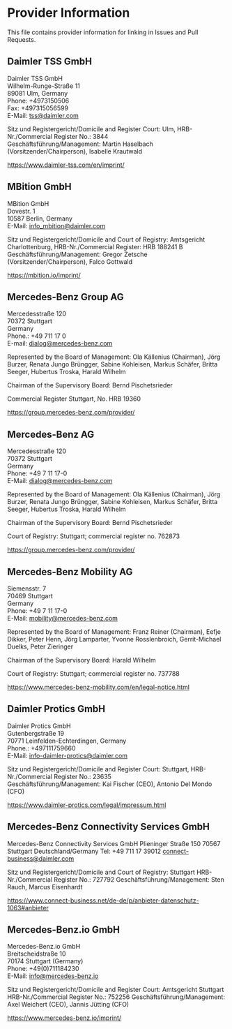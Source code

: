 # Provider Information

This file contains provider information for linking in Issues and Pull Requests.


## Daimler TSS GmbH

Daimler TSS GmbH  
Wilhelm-Runge-Straße 11  
89081 Ulm, Germany  
Phone: +4973150506  
Fax: +497315056599  
E-Mail: tss@daimler.com  

Sitz und Registergericht/Domicile and Register Court: Ulm, HRB-Nr./Commercial Register No.: 3844  
Geschäftsführung/Management: Martin Haselbach (Vorsitzender/Chairperson), Isabelle Krautwald

<https://www.daimler-tss.com/en/imprint/>

## MBition GmbH

MBition GmbH  
Dovestr. 1  
10587 Berlin, Germany  
E-Mail: info_mbition@daimler.com  

Sitz und Registergericht/Domicile and Court of Registry: Amtsgericht Charlottenburg, HRB-Nr./Commercial Register: HRB 188241 B   
Geschäftsführung/Management: Gregor Zetsche (Vorsitzender/Chairperson), Falco Gottwald

<https://mbition.io/imprint/>

## Mercedes-Benz Group AG

Mercedesstraße 120  
70372 Stuttgart   
Germany   
Phone.: +49 711 17 0   
E-mail: dialog@mercedes-benz.com  

Represented by the Board of Management:
Ola Källenius (Chairman), Jörg Burzer, Renata Jungo Brüngger, Sabine Kohleisen, Markus Schäfer, Britta Seeger, Hubertus Troska, Harald Wilhelm

Chairman of the Supervisory Board: Bernd Pischetsrieder

Commercial Register Stuttgart, No. HRB 19360

<https://group.mercedes-benz.com/provider/>

## Mercedes-Benz AG

Mercedesstraße 120  
70372 Stuttgart  
Germany  
Phone: +49 7 11 17-0  
E-Mail: dialog@mercedes-benz.com  

Represented by the Board of Management:
Ola Källenius (Chairman), Jörg Burzer, Renata Jungo Brüngger, Sabine Kohleisen, Markus Schäfer, Britta Seeger, Hubertus Troska, Harald Wilhelm

Chairman of the Supervisory Board: Bernd Pischetsrieder

Court of Registry: Stuttgart; commercial register no. 762873

<https://group.mercedes-benz.com/provider/>

## Mercedes-Benz Mobility AG

Siemensstr. 7  
70469 Stuttgart  
Germany  
Phone: +49 7 11 17-0  
E-Mail: mobility@mercedes-benz.com  

Represented by the Board of Management:
Franz Reiner (Chairman), Eefje Dikker, Peter Henn, Jörg Lamparter, Yvonne Rosslenbroich, Gerrit-Michael Duelks, Peter Zieringer

Chairman of the Supervisory Board: Harald Wilhelm

Court of Registry: Stuttgart; commercial register no. 737788

<https://www.mercedes-benz-mobility.com/en/legal-notice.html>

## Daimler Protics GmbH

Daimler Protics GmbH   
Gutenbergstraße 19   
70771 Leinfelden-Echterdingen, Germany   
Phone.: +497111759660   
E-Mail: info-daimler-protics@daimler.com   

Sitz und Registergericht/Domicile and Register Court: Stuttgart, HRB-Nr./Commercial Register No.: 23635  
Geschäftsführung/Management: Kai Fischer (CEO), Antonio Del Mondo (CFO)

<https://www.daimler-protics.com/legal/impressum.html>

## Mercedes-Benz Connectivity Services GmbH

Mercedes-Benz Connectivity Services GmbH
Plieninger Straße 150
70567 Stuttgart
Deutschland/Germany
Tel: +49 711 17 39012
connect-business@daimler.com

Sitz und Registergericht/Domicile and Court of Registry: Stuttgart HRB-Nr./Commercial Register No.: 727792
Geschäftsführung/Management: Sten Rauch, Marcus Eisenhardt

<https://www.connect-business.net/de-de/p/anbieter-datenschutz-1063#anbieter>

## Mercedes-Benz.io GmbH

Mercedes-Benz.io GmbH   
Breitscheidstraße 10  
70174 Stuttgart (Germany)  
Phone: +49(0)711184230    
E-Mail: info@mercedes-benz.io  

Sitz und Registergericht/Domicile and Register Court: Amtsgericht Stuttgart HRB-Nr./Commercial Register No.: 752256
Geschäftsführung/Management: Axel Weichert (CEO), Jannis Jütting (CFO)

https://www.mercedes-benz.io/imprint/
